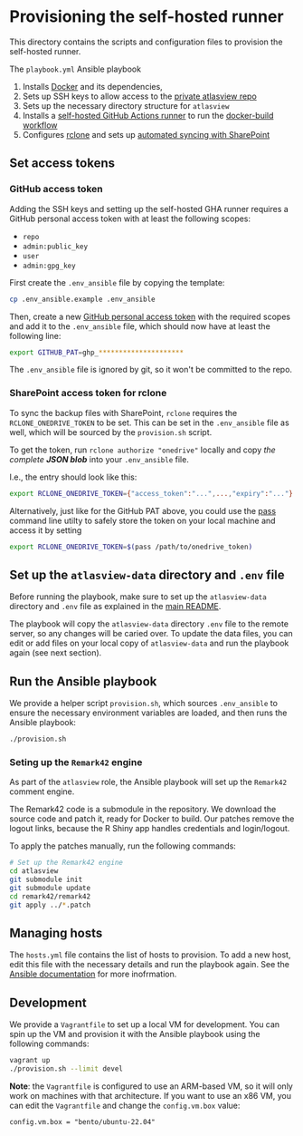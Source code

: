 # Provisioning the self-hosted runner

This directory contains the scripts and configuration files to provision the self-hosted runner.

The `playbook.yml` Ansible playbook

1. Installs [Docker](https://docker.com) and its dependencies,
2. Sets up SSH keys to allow access to the [private atlasview repo](https://github.com/UCL/atlasview)
3. Sets up the necessary directory structure for `atlasview`
4. Installs a [self-hosted GitHub Actions runner](https://docs.github.com/en/actions/hosting-your-own-runners/managing-self-hosted-runners/about-self-hosted-runners)
    to run the [docker-build workflow](../.github/workflows/docker-build.yml)
5. Configures [rclone](https://rclone.org) and sets up [automated syncing with SharePoint](../README.md#backups)

## Set access tokens

### GitHub access token

Adding the SSH keys and setting up the self-hosted GHA runner requires a GitHub personal access
token with at least the following scopes:

- `repo`
- `admin:public_key`
- `user`
- `admin:gpg_key`

First create the `.env_ansible` file by copying the template:

```sh
cp .env_ansible.example .env_ansible
```

Then, create a new [GitHub personal access token](https://docs.github.com/en/github/authenticating-to-github/creating-a-personal-access-token)
with the required scopes and add it to the `.env_ansible` file, which should now have at least the
following line:

```sh
export GITHUB_PAT=ghp_*********************
```

The `.env_ansible` file is ignored by git, so it won't be committed to the repo.


### SharePoint access token for rclone

To sync the backup files with SharePoint, `rclone` requires the `RCLONE_ONEDRIVE_TOKEN` to be set.
This can be set in the `.env_ansible` file as well, which will be sourced by the `provision.sh` script.

To get the token, run `rclone authorize "onedrive"` locally and copy _the complete **JSON blob**_ into
your `.env_ansible` file.

I.e., the entry should look like this:

```sh
export RCLONE_ONEDRIVE_TOKEN={"access_token":"...",...,"expiry":"..."}
```

Alternatively, just like for the GitHub PAT above, you could use the [pass](https://www.passwordstore.org/)
command line utilty to safely store the token on your local machine and access it by setting

```sh
export RCLONE_ONEDRIVE_TOKEN=$(pass /path/to/onedrive_token)
```

## Set up the `atlasview-data` directory and `.env` file

Before running the playbook, make sure to set up the `atlasview-data` directory and `.env` file as
explained in the [main README](../README.md#clone-and-set-up-directories).

The playbook will copy the `atlasview-data` directory `.env` file to the remote server, so any
changes will be caried over. To update the data files, you can edit or add files on your local
copy of `atlasview-data` and run the playbook again (see next section).

## Run the Ansible playbook

We provide a helper script `provision.sh`, which sources `.env_ansible` to ensure the necessary
environment variables are loaded, and then runs the Ansible playbook:

```sh
./provision.sh
```

### Seting up the `Remark42` engine

As part of the `atlasview` role, the Ansible playbook will set up the `Remark42` comment engine.

The Remark42 code is a submodule in the repository. We download the source code and patch it, ready
for Docker to build. Our patches remove the logout links, because the R Shiny app handles
credentials and login/logout.

To apply the patches manually, run the following commands:

```sh
# Set up the Remark42 engine
cd atlasview
git submodule init
git submodule update
cd remark42/remark42
git apply ../*.patch
```

## Managing hosts

The `hosts.yml` file contains the list of hosts to provision. To add a new host, edit this file with
the necessary details and run the playbook again. See the
[Ansible documentation](https://docs.ansible.com/ansible/latest/user_guide/intro_inventory.html) for
more inofrmation.

## Development

We provide a `Vagrantfile` to set up a local VM for development.
You can spin up the VM and provision it with the Ansible playbook using the following commands:

```sh
vagrant up
./provision.sh --limit devel
```

**Note**: the `Vagrantfile` is configured to use an ARM-based VM, so it will only work on machines
with that architecture. If you want to use an x86 VM, you can edit the `Vagrantfile` and change the
`config.vm.box` value:

```Vagrantfile
config.vm.box = "bento/ubuntu-22.04"
```
